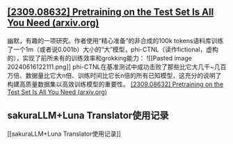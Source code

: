 ## [[2309.08632] Pretraining on the Test Set Is All You Need (arxiv.org)](https://arxiv.org/abs/2309.08632)
幽默，有趣的一项研究。作者使用“精心准备”的非合成的100k tokens语料库训练了一个1m（或者说0.001b）大小的“大”模型，phi-CTNL（读作fictional，虚构的），实现了前所未有的训练效率和grokking能力：
![[Pasted image 20240616122111.png]]
phi-CTNL在基准测试中成功击败了那些比它大几千~几百万倍、数据量比它大n倍、训练时间比它长n倍的所有已知模型，这充分的说明了构建高质量数据集以高效训练模型的重要性。
[[2309.08632] Pretraining on the Test Set Is All You Need (arxiv.org)](https://arxiv.org/abs/2309.08632)


## sakuraLLM+Luna Translator使用记录

[[sakuraLLM+Luna Translator使用记录]]
